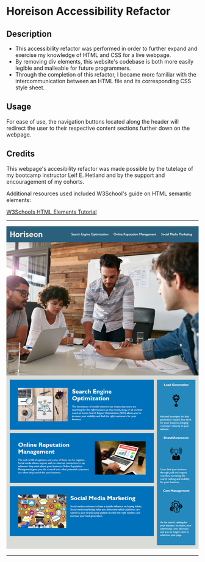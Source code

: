 # Horeison Accessibility Refactor

## Description

- This accessibility refactor was performed in order to further expand and exercise my knowledge of HTML and CSS for a live webpage.
- By removing div elements, this website's codebase is both more easily legible and malleable for future programmers.
- Through the completion of this refactor, I became more familiar with the intercommunication between an HTML file and its corresponding CSS style sheet.


## Usage

For ease of use, the navigation buttons located along the header will redirect the user to their respective content sections further down on the webpage.

## Credits

This webpage's accesibility refactor was made possible by the tutelage of my bootcamp instructor Leif E. Hetland and by the support and encouragement of my cohorts.

Additional resources used included W3School's guide on HTML semantic elements:

[W3Schools HTML Elements Tutorial](https://www.w3schools.com/html/html_elements.asp)

---

![Horeison-Accessibility-Refactor](assets/images/horeison-accessibility-refactor-page-view.png)

---
